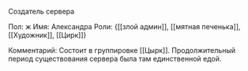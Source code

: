 Создатель сервера

Пол: ж
Имя: Александра
Роли: {[[злой админ]], [[мятная печенька]], [[Художник]], [[Цирк]]}

Комментарий:
Состоит в группировке [[Цырк]].
Продолжительный период существования сервера была там единственной едой.